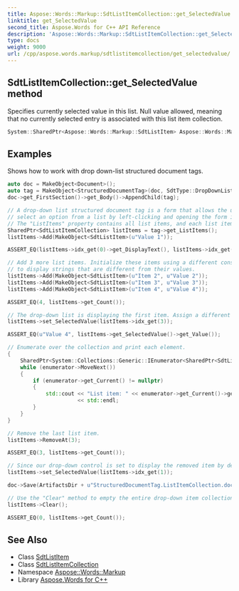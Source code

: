 ```yaml
---
title: Aspose::Words::Markup::SdtListItemCollection::get_SelectedValue method
linktitle: get_SelectedValue
second_title: Aspose.Words for C++ API Reference
description: 'Aspose::Words::Markup::SdtListItemCollection::get_SelectedValue method. Specifies currently selected value in this list. Null value allowed, meaning that no currently selected entry is associated with this list item collection in C++.'
type: docs
weight: 9000
url: /cpp/aspose.words.markup/sdtlistitemcollection/get_selectedvalue/
---
```

## SdtListItemCollection::get_SelectedValue method


Specifies currently selected value in this list. Null value allowed, meaning that no currently selected entry is associated with this list item collection.

```cpp
System::SharedPtr<Aspose::Words::Markup::SdtListItem> Aspose::Words::Markup::SdtListItemCollection::get_SelectedValue()
```


## Examples



Shows how to work with drop down-list structured document tags. 
```cpp
auto doc = MakeObject<Document>();
auto tag = MakeObject<StructuredDocumentTag>(doc, SdtType::DropDownList, MarkupLevel::Block);
doc->get_FirstSection()->get_Body()->AppendChild(tag);

// A drop-down list structured document tag is a form that allows the user to
// select an option from a list by left-clicking and opening the form in Microsoft Word.
// The "ListItems" property contains all list items, and each list item is an "SdtListItem".
SharedPtr<SdtListItemCollection> listItems = tag->get_ListItems();
listItems->Add(MakeObject<SdtListItem>(u"Value 1"));

ASSERT_EQ(listItems->idx_get(0)->get_DisplayText(), listItems->idx_get(0)->get_Value());

// Add 3 more list items. Initialize these items using a different constructor to the first item
// to display strings that are different from their values.
listItems->Add(MakeObject<SdtListItem>(u"Item 2", u"Value 2"));
listItems->Add(MakeObject<SdtListItem>(u"Item 3", u"Value 3"));
listItems->Add(MakeObject<SdtListItem>(u"Item 4", u"Value 4"));

ASSERT_EQ(4, listItems->get_Count());

// The drop-down list is displaying the first item. Assign a different list item to the "SelectedValue" to display it.
listItems->set_SelectedValue(listItems->idx_get(3));

ASSERT_EQ(u"Value 4", listItems->get_SelectedValue()->get_Value());

// Enumerate over the collection and print each element.
{
    SharedPtr<System::Collections::Generic::IEnumerator<SharedPtr<SdtListItem>>> enumerator = listItems->GetEnumerator();
    while (enumerator->MoveNext())
    {
        if (enumerator->get_Current() != nullptr)
        {
            std::cout << "List item: " << enumerator->get_Current()->get_DisplayText() << ", value: " << enumerator->get_Current()->get_Value()
                      << std::endl;
        }
    }
}

// Remove the last list item.
listItems->RemoveAt(3);

ASSERT_EQ(3, listItems->get_Count());

// Since our drop-down control is set to display the removed item by default, give it an item to display which exists.
listItems->set_SelectedValue(listItems->idx_get(1));

doc->Save(ArtifactsDir + u"StructuredDocumentTag.ListItemCollection.docx");

// Use the "Clear" method to empty the entire drop-down item collection at once.
listItems->Clear();

ASSERT_EQ(0, listItems->get_Count());
```

## See Also

* Class [SdtListItem](../../sdtlistitem/)
* Class [SdtListItemCollection](../)
* Namespace [Aspose::Words::Markup](../../)
* Library [Aspose.Words for C++](../../../)
